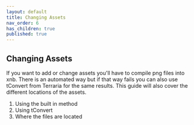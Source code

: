 ```yaml
---
layout: default
title: Changing Assets
nav_order: 6
has_children: true
published: true
---
```


## Changing Assets

If you want to add or change assets you'll have to compile png files into xnb. There is an automated way but if that way fails you can also use tConvert from Terraria for the same results. This guide will also cover the different locations of the assets.

1. Using the built in method
1. Using tConvert
1. Where the files are located